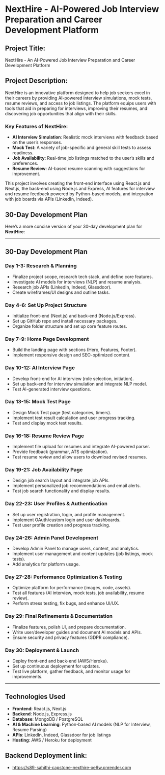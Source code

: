 # NextHire - AI-Powered Job Interview Preparation and Career Development Platform

## Project Title:
NextHire - An AI-Powered Job Interview Preparation and Career Development Platform

## Project Description:
NextHire is an innovative platform designed to help job seekers excel in their careers by providing AI-powered interview simulations, mock tests, resume reviews, and access to job listings. The platform equips users with tools that aid in preparing for interviews, improving their resumes, and discovering job opportunities that align with their skills.

### Key Features of NextHire:
- **AI Interview Simulation**: Realistic mock interviews with feedback based on the user’s responses.
- **Mock Test**: A variety of job-specific and general skill tests to assess readiness.
- **Job Availability**: Real-time job listings matched to the user’s skills and preferences.
- **Resume Review**: AI-based resume scanning with suggestions for improvement.

This project involves creating the front-end interface using React.js and Next.js, the back-end using Node.js and Express, AI features for interview and resume feedback powered by Python-based models, and integration with job boards via APIs (LinkedIn, Indeed).


## 30-Day Development Plan

Here’s a more concise version of your 30-day development plan for **NextHire**:

---

## 30-Day Development Plan

### **Day 1-3: Research & Planning**
- Finalize project scope, research tech stack, and define core features.
- Investigate AI models for interviews (NLP) and resume analysis.
- Research job APIs (LinkedIn, Indeed, Glassdoor).
- Create wireframes/UI designs and outline tasks.

### **Day 4-6: Set Up Project Structure**
- Initialize front-end (Next.js) and back-end (Node.js/Express).
- Set up GitHub repo and install necessary packages.
- Organize folder structure and set up core feature routes.

### **Day 7-9: Home Page Development**
- Build the landing page with sections (Hero, Features, Footer).
- Implement responsive design and SEO-optimized content.

### **Day 10-12: AI Interview Page**
- Develop front-end for AI interview (role selection, initiation).
- Set up back-end for interview simulation and integrate NLP model.
- Test AI-generated interview questions.

### **Day 13-15: Mock Test Page**
- Design Mock Test page (test categories, timers).
- Implement test result calculation and user progress tracking.
- Test and display mock test results.

### **Day 16-18: Resume Review Page**
- Implement file upload for resumes and integrate AI-powered parser.
- Provide feedback (grammar, ATS optimization).
- Test resume review and allow users to download revised resumes.

### **Day 19-21: Job Availability Page**
- Design job search layout and integrate job APIs.
- Implement personalized job recommendations and email alerts.
- Test job search functionality and display results.

### **Day 22-23: User Profiles & Authentication**
- Set up user registration, login, and profile management.
- Implement OAuth/custom login and user dashboards.
- Test user profile creation and progress tracking.

### **Day 24-26: Admin Panel Development**
- Develop Admin Panel to manage users, content, and analytics.
- Implement user management and content updates (job listings, mock tests).
- Add analytics for platform usage.

### **Day 27-28: Performance Optimization & Testing**
- Optimize platform for performance (images, code, assets).
- Test all features (AI interview, mock tests, job availability, resume review).
- Perform stress testing, fix bugs, and enhance UI/UX.

### **Day 29: Final Refinements & Documentation**
- Finalize features, polish UI, and prepare documentation.
- Write user/developer guides and document AI models and APIs.
- Ensure security and privacy features (GDPR compliance).

### **Day 30: Deployment & Launch**
- Deploy front-end and back-end (AWS/Heroku).
- Set up continuous deployment for updates.
- Test live platform, gather feedback, and monitor usage for improvements.

---

## Technologies Used

- **Frontend**: React.js, Next.js
- **Backend**: Node.js, Express.js
- **Database**: MongoDB / PostgreSQL
- **AI & Machine Learning**: Python-based AI models (NLP for Interview, Resume Parsing)
- **APIs**: LinkedIn, Indeed, Glassdoor for job listings
- **Hosting**: AWS / Heroku for deployment


## Backend Deployment link:

-  https://s89-sahithi-capstone-nexthire-xe6w.onrender.com
